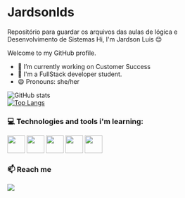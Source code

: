 # Jardsonlds 
Repositório para guardar os arquivos das aulas de lógica e Desenvolvimento de Sistemas
Hi, I'm Jardson Luis 😊


Welcome to my GitHub profile. 
- 🔭 I’m currently working on Customer Success
- 🌱 I'm a FullStack developer student.
- 😄 Pronouns: she/her

 
![GitHub stats](https://github-readme-stats.vercel.app/api?username=jardsonlds&show_icons=true&theme=merko)<br> 
[![Top Langs](https://github-readme-stats.vercel.app/api/top-langs/?username=jardsonlds&layout=compact&show_icons=true&theme=merko)](https://github.com/jardsonlds/github-readme-stats)
 

### 💻 Technologies and tools i'm learning:

<img src="https://cdn.jsdelivr.net/gh/devicons/devicon/icons/html5/html5-original.svg" width="40" height="40"/> <img src="https://cdn.jsdelivr.net/gh/devicons/devicon/icons/css3/css3-original.svg" width="40" height="40"/> <img src="https://cdn.jsdelivr.net/gh/devicons/devicon/icons/javascript/javascript-original.svg" width="40" height="40"/> <img src="https://cdn.jsdelivr.net/gh/devicons/devicon/icons/github/github-original.svg" width="40" height="40"/> <img src="https://cdn.jsdelivr.net/gh/devicons/devicon/icons/nodejs/nodejs-original.svg" width="40" height="40"/> 

### 📫 Reach me

[<img src="https://img.shields.io/badge/linkedin-%230077B5.svg?&style=for-the-badge&logo=linkedin&logoColor=white" />](https://www.linkedin.com/in/jardson-luis-dantas-soares-811703197/)
